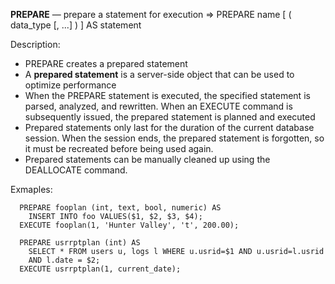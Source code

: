 **PREPARE** — prepare a statement for execution
=> PREPARE name [ ( data_type [, ...] ) ] AS statement

Description: 
  - PREPARE creates a prepared statement
  - A **prepared statement** is a server-side object that can be used to optimize performance
  - When the PREPARE statement is executed, the specified statement is parsed, analyzed, and rewritten. When an EXECUTE command is subsequently issued, the prepared statement is planned and executed
  - Prepared statements only last for the duration of the current database session. When the session ends, the prepared statement is forgotten, so it must be recreated before being used again.
  - Prepared statements can be manually cleaned up using the DEALLOCATE command.

Exmaples:
  ```
    PREPARE fooplan (int, text, bool, numeric) AS
      INSERT INTO foo VALUES($1, $2, $3, $4);
    EXECUTE fooplan(1, 'Hunter Valley', 't', 200.00);
  ```
  ```
    PREPARE usrrptplan (int) AS
      SELECT * FROM users u, logs l WHERE u.usrid=$1 AND u.usrid=l.usrid
      AND l.date = $2;
    EXECUTE usrrptplan(1, current_date);
  ```